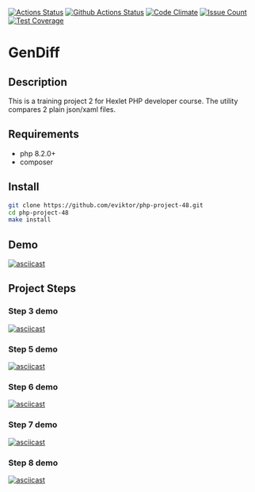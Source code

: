 [![Actions Status](https://github.com/eviktor/php-project-48/actions/workflows/hexlet-check.yml/badge.svg)](https://github.com/eviktor/php-project-48/actions)
[![Github Actions Status](https://github.com/eviktor/php-project-48/workflows/check/badge.svg)](https://github.com/eviktor/php-project-48/actions)
[![Code Climate](https://codeclimate.com/github/eviktor/php-project-48/badges/gpa.svg)](https://codeclimate.com/github/eviktor/php-project-48)
[![Issue Count](https://codeclimate.com/github/eviktor/php-project-48/badges/issue_count.svg)](https://codeclimate.com/github/eviktor/php-project-48/issues)
[![Test Coverage](https://codeclimate.com/github/eviktor/php-project-48/badges/coverage.svg)](https://codeclimate.com/github/eviktor/php-project-48/coverage)

# GenDiff

## Description

This is a training project 2 for Hexlet PHP developer course.
The utility compares 2 plain json/xaml files.

## Requirements

* php 8.2.0+
* composer

## Install

```sh
git clone https://github.com/eviktor/php-project-48.git
cd php-project-48
make install
```

## Demo

[![asciicast](https://asciinema.org/a/lVxSJanmRgMjaExbU9CGUVZ38.svg)](https://asciinema.org/a/lVxSJanmRgMjaExbU9CGUVZ38)

## Project Steps

### Step 3 demo

[![asciicast](https://asciinema.org/a/XXMlEY16K3vQ1bvR8f1CpBGH2.svg)](https://asciinema.org/a/XXMlEY16K3vQ1bvR8f1CpBGH2)

### Step 5 demo

[![asciicast](https://asciinema.org/a/hLnTjq4gFNVbCAxRRZtJ29urF.svg)](https://asciinema.org/a/hLnTjq4gFNVbCAxRRZtJ29urF)

### Step 6 demo

[![asciicast](https://asciinema.org/a/hLnTjq4gFNVbCAxRRZtJ29urF.svg)](https://asciinema.org/a/hLnTjq4gFNVbCAxRRZtJ29urF)

### Step 7 demo

[![asciicast](https://asciinema.org/a/imjRIBcMGVUhATbVcVqqZUXZQ.svg)](https://asciinema.org/a/imjRIBcMGVUhATbVcVqqZUXZQ)

### Step 8 demo

[![asciicast](https://asciinema.org/a/lVxSJanmRgMjaExbU9CGUVZ38.svg)](https://asciinema.org/a/lVxSJanmRgMjaExbU9CGUVZ38)